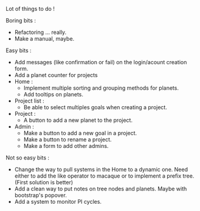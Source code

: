 Lot of things to do !

Boring bits :
* Refactoring ... really.
* Make a manual, maybe.

Easy bits :
* Add messages (like confirmation or fail) on the login/acount creation form.
* Add a planet counter for projects
* Home : 
  * Implement multiple sorting and grouping methods for planets.
  * Add tooltips on planets.
* Project list : 
  * Be able to select multiples goals when creating a project.
* Project :
  * A button to add a new planet to the project.
* Admin :
  * Make a button to add a new goal in a project.
  * Make a button to rename a project.
  * Make a form to add other admins.

Not so easy bits : 
* Change the way to pull systems in the Home to a dynamic one. 
  Need either to add the like operator to macaque or to implement a prefix tree. (First solution is better)
* Add a clean way to put notes on tree nodes and planets. Maybe with bootstrap's popover.
* Add a system to monitor PI cycles.
